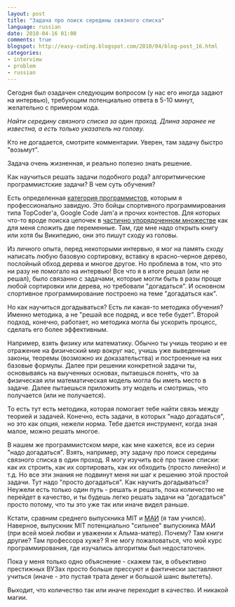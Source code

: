 ```yaml
---
layout: post
title: "Задача про поиск середины связного списка"
language: russian
date: 2010-04-16 01:00
comments: true
blogspot: http://easy-coding.blogspot.com/2010/04/blog-post_16.html
categories:
- interview
- problem
- russian
---
```

Сегодня был озадачен следующим вопросом (у нас его иногда задают на интервью), требующим потенциально ответа в 5-10 минут, желательно с примером кода.

*Найти середину связного списка за один проход. Длина заранее не известна, а есть только указатель на голову.*

Кто не догадается, смотрите комментарии. Уверен, там задачу быстро "возьмут".

Задача очень жизненная, и реально полезно знать решение.

Как научиться решать задачи подобного рода? алгоритмические программистские задачи? В чем суть обучения?

Есть определенная [категория программистов][Продуктивные программисты и их типы], которым я профессионально завидую. Это бойцы спортивного программирования типа TopCoder'а, Google Code Jam'а и прочих контестов. Для которых что-то вроде поиска цепочек в [частично упорядоченном множестве][Частично упорядоченное множество] как для меня сложить две переменные. Там, где мне надо открыть книгу или хотя бы Википедию, они это пишут сходу из головы.

[Продуктивные программисты и их типы]: /blog/russian/2010/03/31/productive-programmers-and-their-types/
[Частично упорядоченное множество]: http://ru.wikipedia.org/wiki/%D0%A7%D0%B0%D1%81%D1%82%D0%B8%D1%87%D0%BD%D0%BE_%D1%83%D0%BF%D0%BE%D1%80%D1%8F%D0%B4%D0%BE%D1%87%D0%B5%D0%BD%D0%BD%D0%BE%D0%B5_%D0%BC%D0%BD%D0%BE%D0%B6%D0%B5%D1%81%D1%82%D0%B2%D0%BE

Из личного опыта, перед некоторыми интервью, я мог на память сходу написать любую базовую сортировку, вставку в красно-черное дерево, послойный обход дерева и многое другое. Но проблема в том, что это ни разу не помогало на интервью! Все что я в итоге решал (или не решал), было связанно с задачами, которые могли быть в разы проще любой сортировки или дерева, но требовали "догадаться". И основном спортивное программирование построено на теме "догадаться как".

Но как научиться догадываться? Есть ли какая-то методика обучения? Именно методика, а не "решай все подряд, и все тебе будет". Второй подход, конечно, работает, но методика могла бы ускорить процесс, сделать его более эффективным.

Например, взять физику или математику. Обычно ты учишь теорию и ее отражение на физический мир вокруг нас, учишь уже выведенные законы, теоремы (возможно их доказательства) и построенные на них базовые формулы. Далее при решении конкретной задачи ты, основываясь на выученных основах, пытаешься понять, что за физическая или математическая модель могла бы иметь место в задаче. Далее пытаешься приложить эту модель и смотришь, что получается (или не получается).

То есть тут есть методика, которая помогает тебе найти связь между теорией и задачей. Конечно, есть задачи, в которых "надо догадаться", но это как опция, нежели норма. Тебе дается инструмент, когда зная малое, можно решать многое.

В нашем же программистском мире, как мне кажется, все из серии "надо догадаться". Взять, например, эту задачу про поиск середины связного списка в один проход. Я могу изучить всё про такие списки: как их строить, как их сортировать, как их обходить (просто линейно) и т.д. Но все эти знания не подвинут меня ни шаг к решению этой простой задачи. Тут надо "просто догадаться". Как научить догадываться? Неужели есть только один путь - решать и решать, пока количество не перейдет в качество, и ты будешь легко решать задачи на "догадаться" просто потому, что ты это уже так или иначе видел раньше.

Кстати, сравним среднего выпускника MIT и [МАИ][] (я там учился). Наверное, выпускник MIT потенциально "сильнее" выпускника МАИ (при всей моей любви и уважении к Альма-матер). Почему? Там книги другие? Там профессора хуже? Я не могу пожаловаться, что мой курс программирования, где изучались алгоритмы был недостаточен.

[МАИ]: http://www.mai.ru/

Пока у меня только одно объяснение - скажем так, в объективно престижных ВУЗах просто больше прессуют и фактически заставляют учиться (иначе - это пустая трата денег и большой шанс вылететь). 

Выходит, что количество так или иначе переходит в качество. И никакой магии.